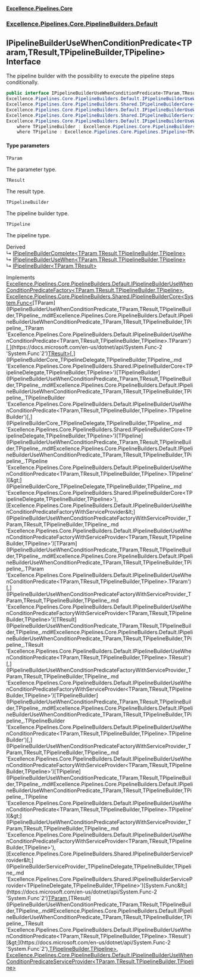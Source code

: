 #### [Excellence.Pipelines.Core](Excellence.Pipelines.md 'Excellence.Pipelines')
### [Excellence.Pipelines.Core.PipelineBuilders.Default](Excellence.Pipelines.md#Excellence.Pipelines.Core.PipelineBuilders.Default 'Excellence.Pipelines.Core.PipelineBuilders.Default')

## IPipelineBuilderUseWhenConditionPredicate<TParam,TResult,TPipelineBuilder,TPipeline> Interface

The pipeline builder with the possibility to execute the pipeline steps conditionally.

```csharp
public interface IPipelineBuilderUseWhenConditionPredicate<TParam,TResult,TPipelineBuilder,out TPipeline> :
Excellence.Pipelines.Core.PipelineBuilders.Default.IPipelineBuilderUseWhenConditionPredicateFactory<TParam, TResult, TPipelineBuilder, TPipeline>,
Excellence.Pipelines.Core.PipelineBuilders.Shared.IPipelineBuilderCore<System.Func<TParam, TResult>, TPipelineBuilder, TPipeline>,
Excellence.Pipelines.Core.PipelineBuilders.Default.IPipelineBuilderUseWhenConditionPredicateFactoryWithServiceProvider<TParam, TResult, TPipelineBuilder, TPipeline>,
Excellence.Pipelines.Core.PipelineBuilders.Shared.IPipelineBuilderServiceProvider<System.Func<TParam, TResult>, TPipelineBuilder, TPipeline>,
Excellence.Pipelines.Core.PipelineBuilders.Default.IPipelineBuilderUseWhenConditionPredicateServiceProvider<TParam, TResult, TPipelineBuilder, TPipeline>
    where TPipelineBuilder : Excellence.Pipelines.Core.PipelineBuilders.Default.IPipelineBuilderUseWhenConditionPredicate<TParam, TResult, TPipelineBuilder, TPipeline>
    where TPipeline : Excellence.Pipelines.Core.Pipelines.IPipeline<TParam, TResult>
```
#### Type parameters

<a name='Excellence.Pipelines.Core.PipelineBuilders.Default.IPipelineBuilderUseWhenConditionPredicate_TParam,TResult,TPipelineBuilder,TPipeline_.TParam'></a>

`TParam`

The parameter type.

<a name='Excellence.Pipelines.Core.PipelineBuilders.Default.IPipelineBuilderUseWhenConditionPredicate_TParam,TResult,TPipelineBuilder,TPipeline_.TResult'></a>

`TResult`

The result type.

<a name='Excellence.Pipelines.Core.PipelineBuilders.Default.IPipelineBuilderUseWhenConditionPredicate_TParam,TResult,TPipelineBuilder,TPipeline_.TPipelineBuilder'></a>

`TPipelineBuilder`

The pipeline builder type.

<a name='Excellence.Pipelines.Core.PipelineBuilders.Default.IPipelineBuilderUseWhenConditionPredicate_TParam,TResult,TPipelineBuilder,TPipeline_.TPipeline'></a>

`TPipeline`

The pipeline type.

Derived  
&#8627; [IPipelineBuilderComplete&lt;TParam,TResult,TPipelineBuilder,TPipeline&gt;](IPipelineBuilderComplete_TParam,TResult,TPipelineBuilder,TPipeline_.md 'Excellence.Pipelines.Core.PipelineBuilders.Default.IPipelineBuilderComplete<TParam,TResult,TPipelineBuilder,TPipeline>')  
&#8627; [IPipelineBuilderUseWhen&lt;TParam,TResult,TPipelineBuilder,TPipeline&gt;](IPipelineBuilderUseWhen_TParam,TResult,TPipelineBuilder,TPipeline_.md 'Excellence.Pipelines.Core.PipelineBuilders.Default.IPipelineBuilderUseWhen<TParam,TResult,TPipelineBuilder,TPipeline>')  
&#8627; [IPipelineBuilder&lt;TParam,TResult&gt;](IPipelineBuilder_TParam,TResult_.md 'Excellence.Pipelines.Core.PipelineBuilders.IPipelineBuilder<TParam,TResult>')

Implements [Excellence.Pipelines.Core.PipelineBuilders.Default.IPipelineBuilderUseWhenConditionPredicateFactory&lt;](IPipelineBuilderUseWhenConditionPredicateFactory_TParam,TResult,TPipelineBuilder,TPipeline_.md 'Excellence.Pipelines.Core.PipelineBuilders.Default.IPipelineBuilderUseWhenConditionPredicateFactory<TParam,TResult,TPipelineBuilder,TPipeline>')[TParam](IPipelineBuilderUseWhenConditionPredicate_TParam,TResult,TPipelineBuilder,TPipeline_.md#Excellence.Pipelines.Core.PipelineBuilders.Default.IPipelineBuilderUseWhenConditionPredicate_TParam,TResult,TPipelineBuilder,TPipeline_.TParam 'Excellence.Pipelines.Core.PipelineBuilders.Default.IPipelineBuilderUseWhenConditionPredicate<TParam,TResult,TPipelineBuilder,TPipeline>.TParam')[,](IPipelineBuilderUseWhenConditionPredicateFactory_TParam,TResult,TPipelineBuilder,TPipeline_.md 'Excellence.Pipelines.Core.PipelineBuilders.Default.IPipelineBuilderUseWhenConditionPredicateFactory<TParam,TResult,TPipelineBuilder,TPipeline>')[TResult](IPipelineBuilderUseWhenConditionPredicate_TParam,TResult,TPipelineBuilder,TPipeline_.md#Excellence.Pipelines.Core.PipelineBuilders.Default.IPipelineBuilderUseWhenConditionPredicate_TParam,TResult,TPipelineBuilder,TPipeline_.TResult 'Excellence.Pipelines.Core.PipelineBuilders.Default.IPipelineBuilderUseWhenConditionPredicate<TParam,TResult,TPipelineBuilder,TPipeline>.TResult')[,](IPipelineBuilderUseWhenConditionPredicateFactory_TParam,TResult,TPipelineBuilder,TPipeline_.md 'Excellence.Pipelines.Core.PipelineBuilders.Default.IPipelineBuilderUseWhenConditionPredicateFactory<TParam,TResult,TPipelineBuilder,TPipeline>')[TPipelineBuilder](IPipelineBuilderUseWhenConditionPredicate_TParam,TResult,TPipelineBuilder,TPipeline_.md#Excellence.Pipelines.Core.PipelineBuilders.Default.IPipelineBuilderUseWhenConditionPredicate_TParam,TResult,TPipelineBuilder,TPipeline_.TPipelineBuilder 'Excellence.Pipelines.Core.PipelineBuilders.Default.IPipelineBuilderUseWhenConditionPredicate<TParam,TResult,TPipelineBuilder,TPipeline>.TPipelineBuilder')[,](IPipelineBuilderUseWhenConditionPredicateFactory_TParam,TResult,TPipelineBuilder,TPipeline_.md 'Excellence.Pipelines.Core.PipelineBuilders.Default.IPipelineBuilderUseWhenConditionPredicateFactory<TParam,TResult,TPipelineBuilder,TPipeline>')[TPipeline](IPipelineBuilderUseWhenConditionPredicate_TParam,TResult,TPipelineBuilder,TPipeline_.md#Excellence.Pipelines.Core.PipelineBuilders.Default.IPipelineBuilderUseWhenConditionPredicate_TParam,TResult,TPipelineBuilder,TPipeline_.TPipeline 'Excellence.Pipelines.Core.PipelineBuilders.Default.IPipelineBuilderUseWhenConditionPredicate<TParam,TResult,TPipelineBuilder,TPipeline>.TPipeline')[&gt;](IPipelineBuilderUseWhenConditionPredicateFactory_TParam,TResult,TPipelineBuilder,TPipeline_.md 'Excellence.Pipelines.Core.PipelineBuilders.Default.IPipelineBuilderUseWhenConditionPredicateFactory<TParam,TResult,TPipelineBuilder,TPipeline>'), [Excellence.Pipelines.Core.PipelineBuilders.Shared.IPipelineBuilderCore&lt;](IPipelineBuilderCore_TPipelineDelegate,TPipelineBuilder,TPipeline_.md 'Excellence.Pipelines.Core.PipelineBuilders.Shared.IPipelineBuilderCore<TPipelineDelegate,TPipelineBuilder,TPipeline>')[System.Func&lt;](https://docs.microsoft.com/en-us/dotnet/api/System.Func-2 'System.Func`2')[TParam](IPipelineBuilderUseWhenConditionPredicate_TParam,TResult,TPipelineBuilder,TPipeline_.md#Excellence.Pipelines.Core.PipelineBuilders.Default.IPipelineBuilderUseWhenConditionPredicate_TParam,TResult,TPipelineBuilder,TPipeline_.TParam 'Excellence.Pipelines.Core.PipelineBuilders.Default.IPipelineBuilderUseWhenConditionPredicate<TParam,TResult,TPipelineBuilder,TPipeline>.TParam')[,](https://docs.microsoft.com/en-us/dotnet/api/System.Func-2 'System.Func`2')[TResult](IPipelineBuilderUseWhenConditionPredicate_TParam,TResult,TPipelineBuilder,TPipeline_.md#Excellence.Pipelines.Core.PipelineBuilders.Default.IPipelineBuilderUseWhenConditionPredicate_TParam,TResult,TPipelineBuilder,TPipeline_.TResult 'Excellence.Pipelines.Core.PipelineBuilders.Default.IPipelineBuilderUseWhenConditionPredicate<TParam,TResult,TPipelineBuilder,TPipeline>.TResult')[&gt;](https://docs.microsoft.com/en-us/dotnet/api/System.Func-2 'System.Func`2')[,](IPipelineBuilderCore_TPipelineDelegate,TPipelineBuilder,TPipeline_.md 'Excellence.Pipelines.Core.PipelineBuilders.Shared.IPipelineBuilderCore<TPipelineDelegate,TPipelineBuilder,TPipeline>')[TPipelineBuilder](IPipelineBuilderUseWhenConditionPredicate_TParam,TResult,TPipelineBuilder,TPipeline_.md#Excellence.Pipelines.Core.PipelineBuilders.Default.IPipelineBuilderUseWhenConditionPredicate_TParam,TResult,TPipelineBuilder,TPipeline_.TPipelineBuilder 'Excellence.Pipelines.Core.PipelineBuilders.Default.IPipelineBuilderUseWhenConditionPredicate<TParam,TResult,TPipelineBuilder,TPipeline>.TPipelineBuilder')[,](IPipelineBuilderCore_TPipelineDelegate,TPipelineBuilder,TPipeline_.md 'Excellence.Pipelines.Core.PipelineBuilders.Shared.IPipelineBuilderCore<TPipelineDelegate,TPipelineBuilder,TPipeline>')[TPipeline](IPipelineBuilderUseWhenConditionPredicate_TParam,TResult,TPipelineBuilder,TPipeline_.md#Excellence.Pipelines.Core.PipelineBuilders.Default.IPipelineBuilderUseWhenConditionPredicate_TParam,TResult,TPipelineBuilder,TPipeline_.TPipeline 'Excellence.Pipelines.Core.PipelineBuilders.Default.IPipelineBuilderUseWhenConditionPredicate<TParam,TResult,TPipelineBuilder,TPipeline>.TPipeline')[&gt;](IPipelineBuilderCore_TPipelineDelegate,TPipelineBuilder,TPipeline_.md 'Excellence.Pipelines.Core.PipelineBuilders.Shared.IPipelineBuilderCore<TPipelineDelegate,TPipelineBuilder,TPipeline>'), [Excellence.Pipelines.Core.PipelineBuilders.Default.IPipelineBuilderUseWhenConditionPredicateFactoryWithServiceProvider&lt;](IPipelineBuilderUseWhenConditionPredicateFactoryWithServiceProvider_TParam,TResult,TPipelineBuilder,TPipeline_.md 'Excellence.Pipelines.Core.PipelineBuilders.Default.IPipelineBuilderUseWhenConditionPredicateFactoryWithServiceProvider<TParam,TResult,TPipelineBuilder,TPipeline>')[TParam](IPipelineBuilderUseWhenConditionPredicate_TParam,TResult,TPipelineBuilder,TPipeline_.md#Excellence.Pipelines.Core.PipelineBuilders.Default.IPipelineBuilderUseWhenConditionPredicate_TParam,TResult,TPipelineBuilder,TPipeline_.TParam 'Excellence.Pipelines.Core.PipelineBuilders.Default.IPipelineBuilderUseWhenConditionPredicate<TParam,TResult,TPipelineBuilder,TPipeline>.TParam')[,](IPipelineBuilderUseWhenConditionPredicateFactoryWithServiceProvider_TParam,TResult,TPipelineBuilder,TPipeline_.md 'Excellence.Pipelines.Core.PipelineBuilders.Default.IPipelineBuilderUseWhenConditionPredicateFactoryWithServiceProvider<TParam,TResult,TPipelineBuilder,TPipeline>')[TResult](IPipelineBuilderUseWhenConditionPredicate_TParam,TResult,TPipelineBuilder,TPipeline_.md#Excellence.Pipelines.Core.PipelineBuilders.Default.IPipelineBuilderUseWhenConditionPredicate_TParam,TResult,TPipelineBuilder,TPipeline_.TResult 'Excellence.Pipelines.Core.PipelineBuilders.Default.IPipelineBuilderUseWhenConditionPredicate<TParam,TResult,TPipelineBuilder,TPipeline>.TResult')[,](IPipelineBuilderUseWhenConditionPredicateFactoryWithServiceProvider_TParam,TResult,TPipelineBuilder,TPipeline_.md 'Excellence.Pipelines.Core.PipelineBuilders.Default.IPipelineBuilderUseWhenConditionPredicateFactoryWithServiceProvider<TParam,TResult,TPipelineBuilder,TPipeline>')[TPipelineBuilder](IPipelineBuilderUseWhenConditionPredicate_TParam,TResult,TPipelineBuilder,TPipeline_.md#Excellence.Pipelines.Core.PipelineBuilders.Default.IPipelineBuilderUseWhenConditionPredicate_TParam,TResult,TPipelineBuilder,TPipeline_.TPipelineBuilder 'Excellence.Pipelines.Core.PipelineBuilders.Default.IPipelineBuilderUseWhenConditionPredicate<TParam,TResult,TPipelineBuilder,TPipeline>.TPipelineBuilder')[,](IPipelineBuilderUseWhenConditionPredicateFactoryWithServiceProvider_TParam,TResult,TPipelineBuilder,TPipeline_.md 'Excellence.Pipelines.Core.PipelineBuilders.Default.IPipelineBuilderUseWhenConditionPredicateFactoryWithServiceProvider<TParam,TResult,TPipelineBuilder,TPipeline>')[TPipeline](IPipelineBuilderUseWhenConditionPredicate_TParam,TResult,TPipelineBuilder,TPipeline_.md#Excellence.Pipelines.Core.PipelineBuilders.Default.IPipelineBuilderUseWhenConditionPredicate_TParam,TResult,TPipelineBuilder,TPipeline_.TPipeline 'Excellence.Pipelines.Core.PipelineBuilders.Default.IPipelineBuilderUseWhenConditionPredicate<TParam,TResult,TPipelineBuilder,TPipeline>.TPipeline')[&gt;](IPipelineBuilderUseWhenConditionPredicateFactoryWithServiceProvider_TParam,TResult,TPipelineBuilder,TPipeline_.md 'Excellence.Pipelines.Core.PipelineBuilders.Default.IPipelineBuilderUseWhenConditionPredicateFactoryWithServiceProvider<TParam,TResult,TPipelineBuilder,TPipeline>'), [Excellence.Pipelines.Core.PipelineBuilders.Shared.IPipelineBuilderServiceProvider&lt;](IPipelineBuilderServiceProvider_TPipelineDelegate,TPipelineBuilder,TPipeline_.md 'Excellence.Pipelines.Core.PipelineBuilders.Shared.IPipelineBuilderServiceProvider<TPipelineDelegate,TPipelineBuilder,TPipeline>')[System.Func&lt;](https://docs.microsoft.com/en-us/dotnet/api/System.Func-2 'System.Func`2')[TParam](IPipelineBuilderUseWhenConditionPredicate_TParam,TResult,TPipelineBuilder,TPipeline_.md#Excellence.Pipelines.Core.PipelineBuilders.Default.IPipelineBuilderUseWhenConditionPredicate_TParam,TResult,TPipelineBuilder,TPipeline_.TParam 'Excellence.Pipelines.Core.PipelineBuilders.Default.IPipelineBuilderUseWhenConditionPredicate<TParam,TResult,TPipelineBuilder,TPipeline>.TParam')[,](https://docs.microsoft.com/en-us/dotnet/api/System.Func-2 'System.Func`2')[TResult](IPipelineBuilderUseWhenConditionPredicate_TParam,TResult,TPipelineBuilder,TPipeline_.md#Excellence.Pipelines.Core.PipelineBuilders.Default.IPipelineBuilderUseWhenConditionPredicate_TParam,TResult,TPipelineBuilder,TPipeline_.TResult 'Excellence.Pipelines.Core.PipelineBuilders.Default.IPipelineBuilderUseWhenConditionPredicate<TParam,TResult,TPipelineBuilder,TPipeline>.TResult')[&gt;](https://docs.microsoft.com/en-us/dotnet/api/System.Func-2 'System.Func`2')[,](IPipelineBuilderServiceProvider_TPipelineDelegate,TPipelineBuilder,TPipeline_.md 'Excellence.Pipelines.Core.PipelineBuilders.Shared.IPipelineBuilderServiceProvider<TPipelineDelegate,TPipelineBuilder,TPipeline>')[TPipelineBuilder](IPipelineBuilderUseWhenConditionPredicate_TParam,TResult,TPipelineBuilder,TPipeline_.md#Excellence.Pipelines.Core.PipelineBuilders.Default.IPipelineBuilderUseWhenConditionPredicate_TParam,TResult,TPipelineBuilder,TPipeline_.TPipelineBuilder 'Excellence.Pipelines.Core.PipelineBuilders.Default.IPipelineBuilderUseWhenConditionPredicate<TParam,TResult,TPipelineBuilder,TPipeline>.TPipelineBuilder')[,](IPipelineBuilderServiceProvider_TPipelineDelegate,TPipelineBuilder,TPipeline_.md 'Excellence.Pipelines.Core.PipelineBuilders.Shared.IPipelineBuilderServiceProvider<TPipelineDelegate,TPipelineBuilder,TPipeline>')[TPipeline](IPipelineBuilderUseWhenConditionPredicate_TParam,TResult,TPipelineBuilder,TPipeline_.md#Excellence.Pipelines.Core.PipelineBuilders.Default.IPipelineBuilderUseWhenConditionPredicate_TParam,TResult,TPipelineBuilder,TPipeline_.TPipeline 'Excellence.Pipelines.Core.PipelineBuilders.Default.IPipelineBuilderUseWhenConditionPredicate<TParam,TResult,TPipelineBuilder,TPipeline>.TPipeline')[&gt;](IPipelineBuilderServiceProvider_TPipelineDelegate,TPipelineBuilder,TPipeline_.md 'Excellence.Pipelines.Core.PipelineBuilders.Shared.IPipelineBuilderServiceProvider<TPipelineDelegate,TPipelineBuilder,TPipeline>'), [Excellence.Pipelines.Core.PipelineBuilders.Default.IPipelineBuilderUseWhenConditionPredicateServiceProvider&lt;](IPipelineBuilderUseWhenConditionPredicateServiceProvider_TParam,TResult,TPipelineBuilder,TPipeline_.md 'Excellence.Pipelines.Core.PipelineBuilders.Default.IPipelineBuilderUseWhenConditionPredicateServiceProvider<TParam,TResult,TPipelineBuilder,TPipeline>')[TParam](IPipelineBuilderUseWhenConditionPredicate_TParam,TResult,TPipelineBuilder,TPipeline_.md#Excellence.Pipelines.Core.PipelineBuilders.Default.IPipelineBuilderUseWhenConditionPredicate_TParam,TResult,TPipelineBuilder,TPipeline_.TParam 'Excellence.Pipelines.Core.PipelineBuilders.Default.IPipelineBuilderUseWhenConditionPredicate<TParam,TResult,TPipelineBuilder,TPipeline>.TParam')[,](IPipelineBuilderUseWhenConditionPredicateServiceProvider_TParam,TResult,TPipelineBuilder,TPipeline_.md 'Excellence.Pipelines.Core.PipelineBuilders.Default.IPipelineBuilderUseWhenConditionPredicateServiceProvider<TParam,TResult,TPipelineBuilder,TPipeline>')[TResult](IPipelineBuilderUseWhenConditionPredicate_TParam,TResult,TPipelineBuilder,TPipeline_.md#Excellence.Pipelines.Core.PipelineBuilders.Default.IPipelineBuilderUseWhenConditionPredicate_TParam,TResult,TPipelineBuilder,TPipeline_.TResult 'Excellence.Pipelines.Core.PipelineBuilders.Default.IPipelineBuilderUseWhenConditionPredicate<TParam,TResult,TPipelineBuilder,TPipeline>.TResult')[,](IPipelineBuilderUseWhenConditionPredicateServiceProvider_TParam,TResult,TPipelineBuilder,TPipeline_.md 'Excellence.Pipelines.Core.PipelineBuilders.Default.IPipelineBuilderUseWhenConditionPredicateServiceProvider<TParam,TResult,TPipelineBuilder,TPipeline>')[TPipelineBuilder](IPipelineBuilderUseWhenConditionPredicate_TParam,TResult,TPipelineBuilder,TPipeline_.md#Excellence.Pipelines.Core.PipelineBuilders.Default.IPipelineBuilderUseWhenConditionPredicate_TParam,TResult,TPipelineBuilder,TPipeline_.TPipelineBuilder 'Excellence.Pipelines.Core.PipelineBuilders.Default.IPipelineBuilderUseWhenConditionPredicate<TParam,TResult,TPipelineBuilder,TPipeline>.TPipelineBuilder')[,](IPipelineBuilderUseWhenConditionPredicateServiceProvider_TParam,TResult,TPipelineBuilder,TPipeline_.md 'Excellence.Pipelines.Core.PipelineBuilders.Default.IPipelineBuilderUseWhenConditionPredicateServiceProvider<TParam,TResult,TPipelineBuilder,TPipeline>')[TPipeline](IPipelineBuilderUseWhenConditionPredicate_TParam,TResult,TPipelineBuilder,TPipeline_.md#Excellence.Pipelines.Core.PipelineBuilders.Default.IPipelineBuilderUseWhenConditionPredicate_TParam,TResult,TPipelineBuilder,TPipeline_.TPipeline 'Excellence.Pipelines.Core.PipelineBuilders.Default.IPipelineBuilderUseWhenConditionPredicate<TParam,TResult,TPipelineBuilder,TPipeline>.TPipeline')[&gt;](IPipelineBuilderUseWhenConditionPredicateServiceProvider_TParam,TResult,TPipelineBuilder,TPipeline_.md 'Excellence.Pipelines.Core.PipelineBuilders.Default.IPipelineBuilderUseWhenConditionPredicateServiceProvider<TParam,TResult,TPipelineBuilder,TPipeline>')